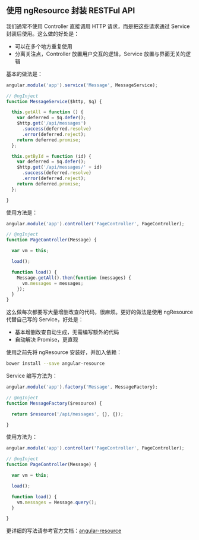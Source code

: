 使用 ngResource 封装 RESTFul API
--------------

我们通常不使用 Controller 直接调用 HTTP 请求，而是把这些请求通过 Service 封装后使用。这么做的好处是：

- 可以在多个地方重复使用
- 分离关注点，Controller 放置用户交互的逻辑，Service 放置与界面无关的逻辑

基本的做法是：
```javascript
angular.module('app').service('Message', MessageService);

// @ngInject
function MessageService($http, $q) {

  this.getAll = function () {
    var deferred = $q.defer();
    $http.get('/api/messages')
      .success(deferred.resolve)
      .error(deferred.reject);
    return deferred.promise;
  };

  this.getById = function (id) {
    var deferred = $q.defer();
    $http.get('/api/messages/' + id)
      .success(deferred.resolve)
      .error(deferred.reject);
    return deferred.promise;
  };

}
```

使用方法是：

```javascript
angular.module('app').controller('PageController', PageController);

// @ngInject
function PageController(Message) {

  var vm = this;

  load();

  function load() {
    Message.getAll().then(function (messages) {
      vm.messages = messages;
    });
  }
}
```

这么做每次都要写大量增删改查的代码，很麻烦。更好的做法是使用 ngResource 代替自己写的 Service，好处是：

- 基本增删改查自动生成，无需编写额外的代码
- 自动解决 Promise，更直观

使用之前先将 ngResource 安装好，并加入依赖：

```bash
bower install --save angular-resource
```

Service 编写方法为：

```javascript
angular.module('app').factory('Message', MessageFactory);

// @ngInject
function MessageFactory($resource) {

  return $resource('/api/messages', {}, {});

}
```

使用方法为：

```javascript
angular.module('app').controller('PageController', PageController);

// @ngInject
function PageController(Message) {

  var vm = this;

  load();

  function load() {
    vm.messages = Message.query();
  }

}
```

更详细的写法请参考官方文档：[angular-resource](http://docs.angularjs.cn/api/ngResource/service/$resource)
